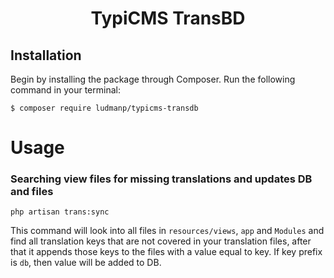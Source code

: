 <h1 align="center">TypiCMS TransBD</h1>

## Installation

Begin by installing the package through Composer. Run the following command in your terminal:

```
$ composer require ludmanp/typicms-transdb
```

# Usage

### Searching view files for missing translations and updates DB and files

```
php artisan trans:sync
```

This command will look into all files in `resources/views`, `app` and `Modules` and find all translation keys that are not covered in your translation files, after
that it appends those keys to the files with a value equal to key. If key prefix is `db`, then value will be added to DB. 
